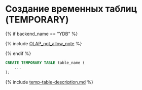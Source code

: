 # Создание временных таблиц (TEMPORARY)

{% if backend_name == "YDB" %}

{% include [OLAP_not_allow_note](../../../../_includes/not_allow_for_olap_note.md) %}

{% endif %}

```sql
CREATE TEMPORARY TABLE table_name (
    ...
);
```

{% include [temp-table-description.md](../../../../../_includes/temp-table-description.md) %}
